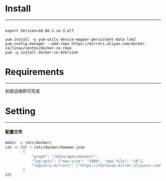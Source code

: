 # Install
---
```shell

export Version=18.06.1.ce-3.el7

yum install -y yum-utils device-mapper-persistent-data lvm2
yum-config-manager --add-repo https://mirrors.aliyun.com/docker-ce/linux/centos/docker-ce.repo
yum -y install docker-ce-$Version
```

# Requirements
---
初级运维即可完成

# Setting
---

#### 配置文件
```bash
mkdir -p /etc/docker/
cat << EOF > /etc/docker/daemon.json
        {
            "graph": "/data/apps/docker/",
            "log-opts": {"max-size": "100m", "max-file": "10"},
            "registry-mirrors": ["https://h3vtnoaa.mirror.aliyuncs.com"]
        }
EOF
```

